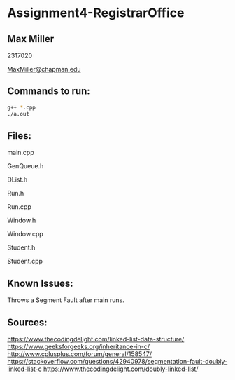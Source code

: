 # Assignment4-RegistrarOffice
## Max Miller
2317020

MaxMiller@chapman.edu


## Commands to run:
```bash
g++ *.cpp
./a.out
```


## Files:
  main.cpp
  
  GenQueue.h
  
  DList.h
  
  Run.h
  
  Run.cpp
  
  Window.h
  
  Window.cpp
  
  Student.h
  
  Student.cpp
  
  
## Known Issues:
  Throws a Segment Fault after main runs.
  

## Sources:
  https://www.thecodingdelight.com/linked-list-data-structure/
  https://www.geeksforgeeks.org/inheritance-in-c/
  http://www.cplusplus.com/forum/general/158547/
  https://stackoverflow.com/questions/42940978/segmentation-fault-doubly-linked-list-c
  https://www.thecodingdelight.com/doubly-linked-list/
  
  
  
